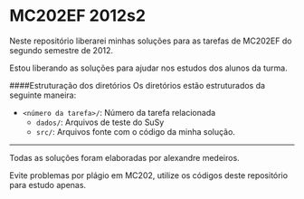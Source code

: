 MC202EF 2012s2
==============

Neste repositório liberarei minhas soluções para as tarefas de MC202EF do segundo semestre de 2012.

Estou liberando as soluções para ajudar nos estudos dos alunos da turma.

####Estruturação dos diretórios
Os diretórios estão estruturados da seguinte maneira:
* `<número da tarefa>/`: Número da tarefa relacionada
  * `dados/`: Arquivos de teste do SuSy
  * `src/`: Arquivos fonte com o código da minha solução.



* * *
Todas as soluções foram elaboradas por alexandre medeiros.

Evite problemas por plágio em MC202, utilize os códigos deste repositório para estudo apenas.
